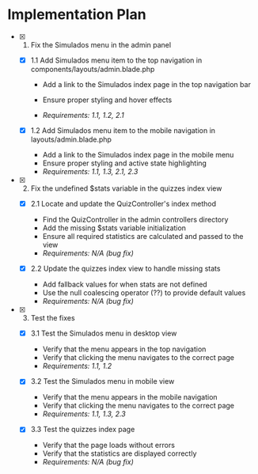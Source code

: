 # Implementation Plan

- [x] 1. Fix the Simulados menu in the admin panel




  - [x] 1.1 Add Simulados menu item to the top navigation in components/layouts/admin.blade.php

    - Add a link to the Simulados index page in the top navigation bar
    - Ensure proper styling and hover effects


    - _Requirements: 1.1, 1.2, 2.1_
  
  - [x] 1.2 Add Simulados menu item to the mobile navigation in layouts/admin.blade.php

    - Add a link to the Simulados index page in the mobile menu
    - Ensure proper styling and active state highlighting
    - _Requirements: 1.1, 1.3, 2.1, 2.3_

- [x] 2. Fix the undefined $stats variable in the quizzes index view


  - [x] 2.1 Locate and update the QuizController's index method


    - Find the QuizController in the admin controllers directory
    - Add the missing $stats variable initialization
    - Ensure all required statistics are calculated and passed to the view
    - _Requirements: N/A (bug fix)_
  
  - [x] 2.2 Update the quizzes index view to handle missing stats


    - Add fallback values for when stats are not defined
    - Use the null coalescing operator (??) to provide default values
    - _Requirements: N/A (bug fix)_

- [x] 3. Test the fixes



  - [x] 3.1 Test the Simulados menu in desktop view


    - Verify that the menu appears in the top navigation
    - Verify that clicking the menu navigates to the correct page
    - _Requirements: 1.1, 1.2_
  
  - [x] 3.2 Test the Simulados menu in mobile view


    - Verify that the menu appears in the mobile navigation
    - Verify that clicking the menu navigates to the correct page
    - _Requirements: 1.1, 1.3, 2.3_
  
  - [x] 3.3 Test the quizzes index page


    - Verify that the page loads without errors
    - Verify that the statistics are displayed correctly
    - _Requirements: N/A (bug fix)_